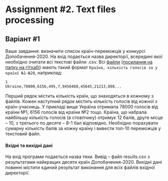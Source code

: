 # Assignment #2. Text files processing

## Варіант #1
Ваше завдання: визначити список країн-переможців у конкурсі Допобачення-2020. На вхід подається назва директорії, всередині якої необхідно зчитати всі текстові файли .csv. Всі [файли](examples_2/var1/eurovision1.csv) ([посилання на папку на гітхабі](https://github.com/ProgramEngineeringKPI/Introduction-To-Programming/blob/master/labs_spring_2020/examples_2/var1)) мають такий формат `Країна, кількість голосів за у країні №1-№20`, наприклад:
```csv
1
Ukraine,78000,6156,495,7,9456460,45645,21213,898...
```
Перший рядок містить кількість країн, що знаходяться в кожному з файлів.
Кожен наступний рядок містить кількість голосів від кожної з країн-учасниць. У прикладі вище Україна отримала 78000 голосів від країни №1, 6156 голосів від країни №2 тощо. Країна, що набрала найбільшу кількість голосів (в стовпчику) отримує 12 балів, друге місце – 10, з третього по десяте – 8-1 бал відповідно. Необхідно порахувати сумарну кількість балів за кожну країну і вивести топ-10 переможців у текстовий файл.

#### Вхідні та вихідні дані
На вхід програми подається назва теки. Вивід – файл results.csv з результатами найкращих десяти країн Допобачення-2020.
Вихідні дані повинні містити єдиний результат виконання для всіх файлів вхідної директорії.